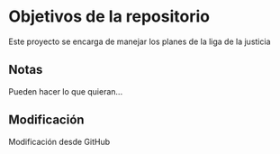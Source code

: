 # Objetivos de la repositorio

Este proyecto se encarga de manejar los planes de la liga de la justicia


## Notas
Pueden hacer lo que quieran...

## Modificación
Modificación desde GitHub

